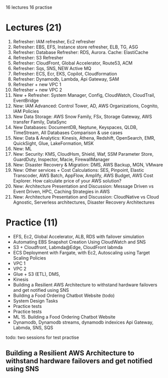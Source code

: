 16 lectures
16 practise

# Lectures (21)

1. Refresher: IAM refresher, Ec2 refresher
2. Refresher: EBS, EFS, Instance store refresher, ELB, TG, ASG
3. Refresher: Database Refresher: RDS, Aurora. Cache: ElastiCache
4. Refresher: S3 Refresher
5. Refresher: CloudFront, Global Accelerator, Route53, ACM
6. Refresher: Sqs, SNS, NEW Active MQ
7. Refresher: ECS, Ecr, EKS, Copilot, Cloudformation
8. Refresher: Dynamodb, Lambda, Api Gateway, SAM
9. Refresher + new VPC 1
10. Refresher + new VPC 2
11. New + Refresher: System Manager, Config, CloudWatch, CloudTrail, EventBridge
12. New: IAM Advanced: Control Tower, AD, AWS Organizations, Cognito, IAM Policies
13. New Data Storage: AWS Snow Family, FSx, Storage Gateway, AWS transfer Family, DataSync
14. New Databases: DocumentDB, Neptune, Keyspaces, QLDB, TimeStream, All Databases Comparison & use cases
15. New: Data & Analytics: Kinesis, Athena, Redshift, OpenSearch, EMR, QuickSight, Glue, LakeFormation, MSK
16. New: ML
17. New: Security: KMS, CloudHsm, Shield, Waf, SSM Parameter Store, GuardDuty, Inspector, Macie, FirewallManager
18. New: Disaster Recovery & Migration: DMS, AWS Backup, MGN, VMware
19. New: Other services + Cost Calculations: SES, Pinpoint, Elastic Transcoder, AWS Batch, AppFlow, Amplify, AWS Budget,
    AWS Cost Explorer. How calculate price of your AWS solution?
20. New: Architecture Presentation and Discussion: Message Driven vs Event Driven, HPC, Caching Strategies in AWS
21. New: Architecture Presentation and Discussion: CloudNative vs Cloud Agnostic, Serverless architectures, Disaster
    Recovery Architectures

# Practice (11)

* EFS, Ec2, Global Accelerator, ALB, RDS with failover simulation
* Automating EBS Snapshot Creation Using CloudWatch and SNS
* S3 + Cloudfront, Labmda@Edge, CloudFront labmda
* ECS Deployment with Fargate, with Ec2, Autoscaling using Target Scaling Policies
* VPC 1
* VPC 2
* Glue + S3 (ETL), DMS,
* Kinesis
* Building a Resilient AWS Architecture to withstand hardware failovers and get notified using SNS
* Building a Food Ordering Chatbot Website (todo)
* System Design Tasks
* Practice tests
* Practice tests
* ML
    15. Building a Food Ordering Chatbot Website
* Dynamodb, Dynamodb streams, dynamodb indexices Api Gateway, Labmda, SNS, SQS

todo: two sessions for test practise





## Building a Resilient AWS Architecture to withstand hardware failovers and get notified using SNS


